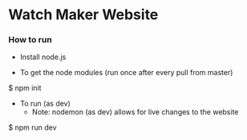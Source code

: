 # Watch Maker Website


### How to run

- Install node.js

- To get the node modules (run once after every pull from master)

$ npm init



- To run (as dev)
  - Note: nodemon (as dev) allows for live changes to the website

$ npm run dev

